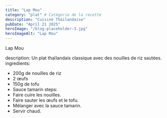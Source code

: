 ```yaml
---
title: "Lap Mou"
category: "plat" # Catégorie de la recette
description: "Cuisine Thailandaise"
pubDate: "April 21 2025"
heroImage: "/blog-placeholder-3.jpg"
heroImageAlt: "Lap Mou"
---
```


Lap Mou

description: Un plat thaïlandais classique avec des nouilles de riz sautées.
ingredients:

- 200g de nouilles de riz
- 2 œufs
- 150g de tofu
- Sauce tamarin
  steps:
- Faire cuire les nouilles.
- Faire sauter les œufs et le tofu.
- Mélanger avec la sauce tamarin.
- Servir chaud.
